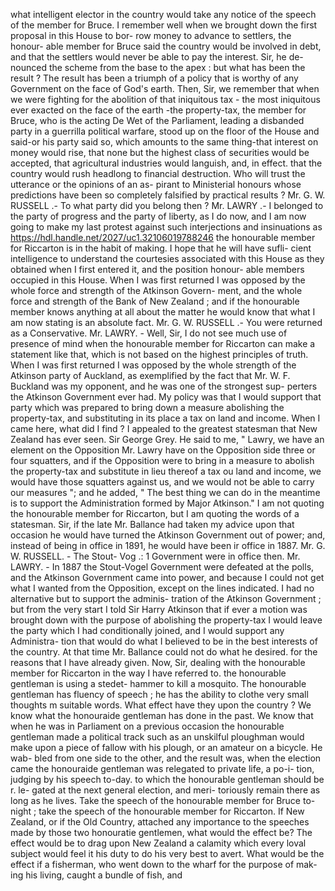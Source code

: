 what intelligent elector in the country would take any notice of the speech of the member for Bruce. I remember well when we brought down the first proposal in this House to bor- row money to advance to settlers, the honour- able member for Bruce said the country would be involved in debt, and that the settlers would never be able to pay the interest. Sir, he de- nounced the scheme from the base to the apex : but what has been the result ? The result has been a triumph of a policy that is worthy of any Government on the face of God's earth. Then, Sir, we remember that when we were fighting for the abolition of that iniquitous tax - the most iniquitous ever exacted on the face of the earth -the property-tax, the member for Bruce, who is the acting De Wet of the Parliament, leading a disbanded party in a guerrilla political warfare, stood up on the floor of the House and said-or his party said so, which amounts to the same thing-that interest on money would rise, that none but the highest class of securities would be accepted, that agricultural industries would languish, and, in effect. that the country would rush headlong to financial destruction. Who will trust the utterance or the opinions of an as- pirant to Ministerial honours whose predictions have been so completely falsified by practical results ? Mr. G. W. RUSSELL .- To what party did you belong then ? Mr. LAWRY .- I belonged to the party of progress and the party of liberty, as I do now, and I am now going to make my last protest against such interjections and insinuations as https://hdl.handle.net/2027/uc1.32106019788246 the honourable member for Riccarton is in the habit of making. I hope that he will have sufli- cient intelligence to understand the courtesies associated with this House as they obtained when I first entered it, and the position honour- able members occupied in this House. When I was first returned I was opposed by the whole force and strength of the Atkinson Govern- ment, and the whole force and strength of the Bank of New Zealand ; and if the honourable member knows anything at all about the matter he would know that what I am now stating is an absolute fact. Mr. G. W. RUSSELL .- You were returned as a Conservative. Mr. LAWRY. - Well, Sir, I do not see much use of presence of mind when the honourable member for Riccarton can make a statement like that, which is not based on the highest principles of truth. When I was first returned I was opposed by the whole strength of the Atkinson party of Auckland, as exemplified by the fact that Mr. W. F. Buckland was my opponent, and he was one of the strongest sup- perters the Atkinson Government ever had. My policy was that I would support that party which was prepared to bring down a measure abolishing the property-tax, and substituting in its place a tax on land and income. When I came here, what did I find ? I appealed to the greatest statesman that New Zealand has ever seen. Sir George Grey. He said to me, " Lawry, we have an element on the Opposition Mr. Lawry have on the Opposition side three or four squatters, and if the Opposition were to bring in a measure to abolish the property-tax and substitute in lieu thereof a tax ou land and income, we would have those squatters against us, and we would not be able to carry our measures "; and he added, " The best thing we can do in the meantime is to support the Administration formed by Major Atkinson." I am not quoting the honourable member for Riccarton, but I am quoting the words of a statesman. Sir, if the late Mr. Ballance had taken my advice upon that occasion he would have turned the Atkinson Government out of power; and, instead of being in office in 1891, he would have been ir office in 1887. Mr. G. W. RUSSELL. - The Stout- Vog .: 1 Government were in office then. Mr. LAWRY. - In 1887 the Stout-Vogel Government were defeated at the polls, and the Atkinson Government came into power, and because I could not get what I wanted from the Opposition, except on the lines indicated. I had no alternative but to support the adminis- tration of the Atkinson Government ; but from the very start I told Sir Harry Atkinson that if ever a motion was brought down with the purpose of abolishing the property-tax I would leave the party which I had conditionally joined, and I would support any Administra- tion that would do what I believed to be in the best interests of the country. At that time Mr. Ballance could not do what he desired. for the reasons that I have already given. Now, Sir, dealing with the honourable member for Riccarton in the way I have referred to. the honourable gentleman is using a stedet- hammer to kill a mosquito. The honourable gentleman has fluency of speech ; he has the ability to clothe very small thoughts m suitable words. What effect have they upon the country ? We know what the honouraide gentleman has done in the past. We know that when he was in Parliament on a previous occasion the honourable gentleman made a political track such as an unskilful ploughman would make upon a piece of fallow with his plough, or an amateur on a bicycle. He wab- bled from one side to the other, and the result was, when the election came the honouraide gentleman was relegated to private life, a po-i- tion, judging by his speech to-day. to which the honourable gentleman should be r. le- gated at the next general election, and meri- toriously remain there as long as he lives. Take the speech of the honourable member for Bruce to-night ; take the speech of the honourable member for Riccarton. If New Zealand, or if the Old Country, attached any importance to the speeches made by those two honouratie gentlemen, what would the effect be? The effect would be to drag upon New Zealand a calamity which every loval subject would feel it his duty to do his very best to avert. What would be the effect if a fisherman, who went down to the wharf for the purpose of mak- ing his living, caught a bundle of fish, and 